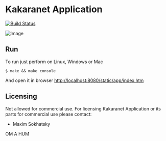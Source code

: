Kakaranet Application
=====================

[![Build Status](https://travis-ci.org/kakaranet/games.svg?branch=master)](https://travis-ci.org/kakaranet/games)

![Image](http://synrc.com/lj/svg_clean.png)

Run
---

To run just perform on Linux, Windows or Mac

    $ make && make console

And open it in browser [http://localhost:8080/static/app/index.htm](http://localhost:8080/static/app/index.htm)

Licensing
---------

Not allowed for commercial use.
For licensing Kakaranet Application or its parts for commercial use please contact:

* Maxim Sokhatsky

OM A HUM
